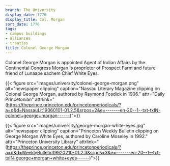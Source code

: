 ```yaml
---
branch: The University
display_date: 1776
display_title: Col. Morgan
sort_date: 1776
tags:
- campus buildings
- alliances
- treaties
title: Colonel George Morgan
---
```


Colonel George Morgan is appointed Agent of Indian Affairs by the Continental Congress Morgan is proprietor of Prospect Farm and future friend of Lunaape sachem Chief White Eyes.

{{< figure src="images/university/colonel-george-morgan.png" alt="newspaper clipping" caption="Nassau Literary Magazine clipping on Colonel George Morgan, authored by Raymond Fosdick in 1906." attr="Daily Princetonian" attrlink="(https://theprince.princeton.edu/princetonperiodicals/?a=d&d=NassauLit19060101-01.2.5&srpos=2&e=-------en-20--1--txt-txIN-colonel+george+morgan------)">}}

{{< figure src="images/university/george-morgan-white-eyes.jpg" alt="newspaper clipping" caption="Princeton Weekly Bulletin clipping on George Morgan White Eyes, authored by Caroline Moseley in 1992." attr="Princeton University Library" attrlink="(https://theprince.princeton.edu/princetonperiodicals/?a=d&d=WeeklyBulletin19920210-01.2.3&srpos=3&e=-------en-20--1--txt-txIN-george+morgan+white+eyes------)">}}
